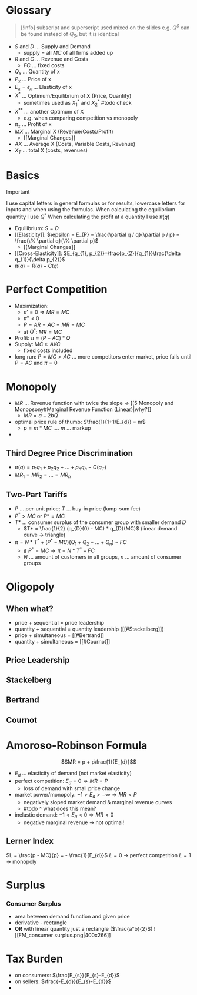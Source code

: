# Glossary
> [!info]
> subscript and superscript used mixed on the slides
> e.g. $Q^{S}$ can be found instead of $Q_{S}$, but it is identical
- $S$ and $D$ ... Supply and Demand
	- supply = all $MC$ of all firms added up
- $R$ and $C$ ... Revenue and Costs
	- $FC$ ... fixed costs
- $Q_{x}$ ... Quantity of x
- $P_{x}$ ... Price of x
- $E_{x} = \epsilon_{x}$ ... Elasticity of x
- $X^{*}$ ... Optimum/Equilibrium of X (Price, Quantity)
	- sometimes used as $X^{*}_{1}$ and $X^{*}_{2}$ #todo check
- $X^{**}$ ... another Optimum of X
	- e.g. when comparing competition vs monopoly 
- $\pi_{x}$ ... Profit of x
- $MX$ ... Marginal X (Revenue/Costs/Profit)
	- [[Marginal Changes]]
- $AX$ ... Average X (Costs, Variable Costs, Revenue)
- $X_{T}$ ... total X (costs, revenues)
# Basics
> [!important]
> I use capital letters in general formulas or for results, lowercase letters for inputs and when using the formulas.
> When calculating the equilibrium quantity I use $Q^{*}$
> When calculating the profit at a quantity I use $\pi(q)$
- Equilibrium: $S = D$
- [[Elasticity]]: $\epsilon = E_{P} = \frac{\partial q / q}{\partial p / p} = \frac{\% \partial q}{\% \partial p}$
	- [[Marginal Changes]]
- [[Cross-Elasticity]]: $E_{q_{1}, p_{2}}=\frac{p_{2}}{q_{1}}\frac{\delta q_{1}}{\delta p_{2}}$
- $\pi(q) = R(q) - C(q)$
# Perfect Competition
- Maximization:
	- $\pi' = 0 \Rightarrow MR = MC$
	- $\pi'' < 0$
	- $P = AR = AC = MR = MC$
	- at $Q^{*}$: $MR = MC$
- Profit: $\pi = (P - AC) * Q$
- Supply: $MC \geq AVC$ 
	- fixed costs included
- long run: $P = MC > AC$ ... more competitors enter market, price falls until $P = AC$ and $\pi = 0$
# Monopoly
- $MR$ ... Revenue function with twice the slope -> [[5 Monopoly and Monopsony#Marginal Revenue Function (Linear)|why?]]
	- $MR = a - 2bQ$
- optimal price rule of thumb: $\frac{1}{1+1/E_{d}} = m$
	- $p = m * MC$ .... $m$ ... markup
- 
## Third Degree Price Discrimination
- $\pi(q) = p_{1}q_{1} + p_{2}q_{2} + \dots + p_{n}q_{n} - C(q_{T})$
- $MR_{1} = MR_{2} = \dots = MR_{n}$
## Two-Part Tariffs
- $P$ ... per-unit price; $T$ ... buy-in price (lump-sum fee)
- $P^{*} > MC$  or $P* = MC$
- $T*$ ... consumer surplus of the consumer group with smaller demand $D$
	- $T* = \frac{1}{2} (q_{D}(0) - MC) * q_{D}(MC)$ (linear demand curve -> triangle)
- $\pi = N*T^{*} + (P^{*} - MC)(Q_{1} + Q_{2} + \dots + Q_{n}) - FC$
	- if $P^{*} = MC \Rightarrow \pi = N*T^{*} - FC$
	- $N$ ... amount of customers in all groups, $n$ ... amount of consumer groups
# Oligopoly
## When what?
- price + sequential = price leadership
- quantity + sequential = quantity leadership ([[#Stackelberg]])
- price + simultaneous = [[#Bertrand]]
- quantity + simultaneous = [[#Cournot]]
## Price Leadership
## Stackelberg
## Bertrand
## Cournot
# Amoroso-Robinson Formula
$$MR = p + p\frac{1}{E_{d}}$$
- $E_{d}$ ... elasticity of demand (not market elasticity)
- perfect competition: $E_{d} = 0 \Rightarrow MR = P$
	- loss of demand with small price change
- market power/monopoly: $-1 > E_{d} > -\infty \Rightarrow MR < P$
	- negatively sloped market demand & marginal revenue curves
	- #todo ^ what does this mean?
- inelastic demand: $-1 < E_{d} < 0 \Rightarrow MR < 0$
	- negative marginal revenue -> not optimal!
## Lerner Index
$L = \frac{p - MC}{p} = - \frac{1}{E_{d}}$
$L = 0$ -> perfect competition
$L = 1$ -> monopoly
# Surplus
### Consumer Surplus
- area between demand function and given price
- derivative - rectangle
- **OR** with linear quantity just a rectangle ($\frac{a*b}{2}$)
![[FM_consumer surplus.png|400x266]]
# Tax Burden
- on consumers: $\frac{E_{s}}{E_{s}-E_{d}}$
- on sellers: $\frac{-E_{d}}{E_{s}-E_{d}}$
- 